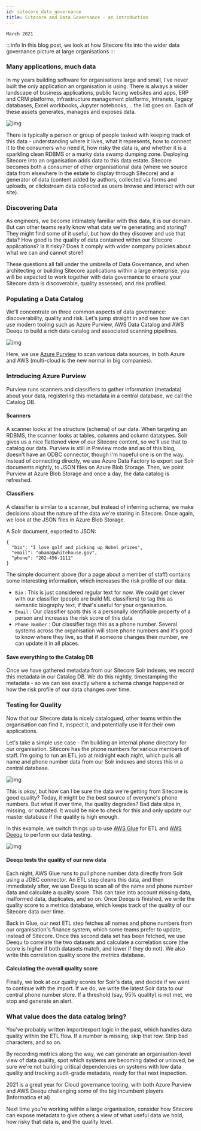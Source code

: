 ```yaml
---
id: sitecore_data_governance
title: Sitecore and Data Governance - an introduction
---
```


`March 2021`

:::info
In this blog post, we look at how Sitecore fits into the wider data governance picture at large organisations
:::

### Many applications, much data

In my years building software for organisations large and small, I've never built the *only* application an organisation is using. There is always a wider landscape of business applications, public facing websites and apps, ERP and CRM platforms, infrastructure management platforms, intranets, legacy databases, Excel workbooks, Jupyter notebooks, .. the list goes on. Each of these assets generates, manages and exposes data. 

![img](../static/img/2021/2021_sitecore_data_governance_4.png)

There is typically a person or group of people tasked with keeping track of this data - understanding where it lives, what it represents, how to connect it to the consumers who need it, how risky the data is, and whether it is a sparkling clean RDBMS or a murky data swamp dumping zone. Deploying Sitecore into an organisation adds data to this data estate. Sitecore becomes both a consumer of other organisational data (where we source data from elsewhere in the estate to display through Sitecore) and a generator of data (content added by authors, collected via forms and uploads, or clickstream data collected as users browse and interact with our site).

### Discovering Data

As engineers, we become intimately familiar with this data, it is our domain. But can other teams really know what data we're generating and storing? They might find some of it useful, but how do they discover and use that data? How good is the quality of data contained within our Sitecore applications? Is it risky? Does it comply with wider company policies about what we can and cannot store?

These questions all fall under the umbrella of Data Governance, and when architecting or building Sitecore applications within a large enterprise, you will be expected to work together with data governance to ensure your Sitecore data is discoverable, quality assessed, and risk profiled. 

### Populating a Data Catalog

We'll concentrate on three common aspects of data governance: discoverability, quality and risk. Let's jump straight in and see how we can use modern tooling such as Azure Purview, AWS Data Catalog and AWS Deequ to build a rich data catalog and associated scanning pipelines. 

![img](../static/img/2021/2021_sitecore_data_governance_1.png)

Here, we use [Azure Purview](https://azure.microsoft.com/en-gb/services/purview/) to scan various data sources, in both Azure and AWS (multi-cloud is the new normal in big companies). 

### Introducing Azure Purview

Purview runs scanners and classifiers to gather information (metadata) about your data, registering this metadata in a central database, we call the Catalog DB. 

#### Scanners

A scanner looks at the structure (schema) of our data. When targeting an RDBMS, the scanner looks at tables, columns and column datatypes. Solr gives us a nice flattened view of our Sitecore content, so we'll use that to catalog our data. Purview is still in Preview mode and as of this blog, doesn't have an ODBC connector, though I'm hopeful one is on the way. Instead of connecting directly, we use Azure Data Factory to export our Solr documents nightly, to JSON files on Azure Blob Storage. Then, we point Purview at Azure Blob Storage and once a day, the data catalog is refreshed. 

#### Classifiers

A classifier is similar to a scanner, but instead of inferring schema, we make decisions about the nature of the data we're storing in Sitecore. Once again, we look at the JSON files in Azure Blob Storage. 

A Solr document, exported to JSON:
```
{
  "bio": "I love golf and picking up Nobel prizes",
  "email": "obama@whitehouse.gov",
  "phone": "202-456-1111"
}
```

The simple document above (for a page about a member of staff) contains some interesting information, which increases the risk profile of our data. 

- `Bio` : This is just considered regular text for now. We could get clever with our classifier (people are build ML classifiers) to tag this as semantic biography text, if that's useful for your organisation. 
- `Email` : Our classifier spots this is a personally identifiable property of a person and increases the risk score of this data
- `Phone Number` : Our classifier tags this as a phone number. Several systems across the organisation will store phone numbers and it's good to know where they live, so that if someone changes their number, we can update it in all places. 

#### Save everything to the Catalog DB

Once we have gathered metadata from our Sitecore Solr indexes, we record this metadata in our Catalog DB. We do this nightly, timestamping the metadata - so we can see exactly where a schema change happened or how the risk profile of our data changes over time. 

### Testing for Quality

Now that our Sitecore data is nicely catalogued, other teams within the organisation can find it, inspect it, and potentially use it for their own applications. 

Let's take a simple use case - I'm building an internal phone directory for our organisation. Sitecore has the phone numbers for various members of staff. I'm going to run an ETL job at midnight each night, which pulls all name and phone number data from our Solr indexes and stores this in a central database. 

![img](../static/img/2021/2021_sitecore_data_governance_2.png)

This is *okay*, but how can I be sure the data we're getting from Sitecore is good quality? Today, it might be the best source of everyone's phone numbers. But what if over time, the quality degrades? Bad data slips in, missing, or outdated. It would be nice to check for this and only update our master database if the quality is high enough. 

In this example, we switch things up to use [AWS Glue](https://aws.amazon.com/glue/) for ETL and [AWS Deequ](https://aws.amazon.com/blogs/big-data/test-data-quality-at-scale-with-deequ/) to perform our data testing. 

![img](../static/img/2021/2021_sitecore_data_governance_3.png)

#### Deequ tests the quality of our new data

Each night, AWS Glue runs to pull phone number data directly from Solr using a JDBC connector. An ETL step cleans this data, and then immediately after, we use Deequ to scan all of the name and phone number data and calculate a quality score. This can take into account missing data, malformed data, duplicates, and so on. Once Deequ is finished, we write the quality score to a metrics database, which keeps track of the quality of our Sitecore data over time. 

Back in Glue, our next ETL step fetches all names and phone numbers from our organisation's finance system, which some teams prefer to update, instead of Sitecore. Once this second data set has been fetched, we use Deequ to correlate the two datasets and calculate a correlation score (the score is higher if both datasets match, and lower if they do not). We also write this correlation quality score the metrics database. 

#### Calculating the overall quality score

Finally, we look at our quality scores for Solr's data, and decide if we want to continue with the import. If we do, we write the latest Solr data to our central phone number store. If a threshold (say, 95% quality) is not met, we stop and generate an alert. 

### What value does the data catalog bring?

You've probably written import/export logic in the past, which handles data quality within the ETL flow. If a number is missing, skip that row. Strip bad characters, and so on. 

By recording metrics along the way, we can generate an organisation-level view of data quality, spot which systems are becoming dated or unloved, be sure we're not building critical dependencies on systems with low data quality and tracking audit-grade metadata, ready for that next inspection. 

2021 is a great year for Cloud governance tooling, with both Azure Purview and AWS Deequ challenging some of the big incumbent players (Informatica et al)

Next time you're working within a large organisation, consider how Sitecore can expose metadata to give others a view of what useful data we hold, how risky that data is, and the quality level. 
